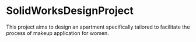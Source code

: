 # SolidWorksDesignProject
This project aims to design an apartment specifically tailored to facilitate the process of makeup application for women.
